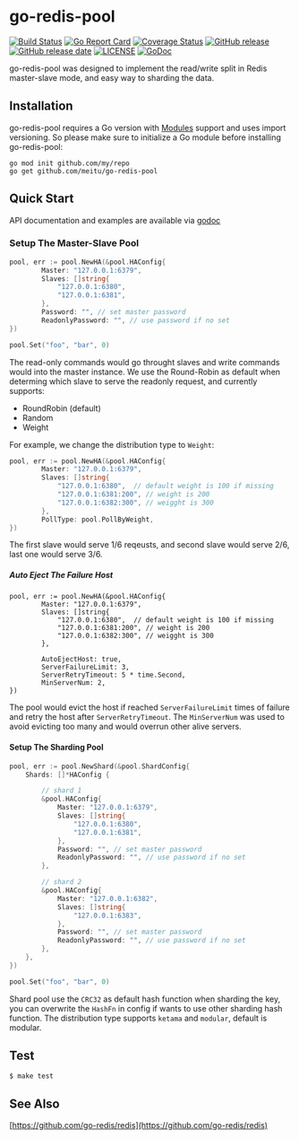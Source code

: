 # go-redis-pool
[![Build Status](https://travis-ci.org/meitu/go-redis-pool.svg?branch=master)](https://travis-ci.org/meitu/go-redis-pool) [![Go Report Card](https://goreportcard.com/badge/github.com/meitu/go-redis-pool)](https://goreportcard.com/report/github.com/meitu/go-redis-pool) [![Coverage Status](https://coveralls.io/repos/github/meitu/go-redis-pool/badge.svg?branch=add-coverage-reports)](https://coveralls.io/github/meitu/go-redis-pool?branch=add-coverage-reports) [![GitHub release](https://img.shields.io/github/tag/meitu/go-redis-pool.svg?label=release)](https://github.com/meitu/go-redis-pool/releases) [![GitHub release date](https://img.shields.io/github/release-date/meitu/go-redis-pool.svg)](https://github.com/meitu/go-redis-pool/releases) [![LICENSE](https://img.shields.io/github/license/meitu/go-redis-pool.svg)](https://github.com/meitu/go-redis-pool/blob/master/LICENSE) [![GoDoc](https://img.shields.io/badge/Godoc-reference-blue.svg)](https://godoc.org/github.com/meitu/go-redis-pool)


go-redis-pool was designed to implement the read/write split in Redis master-slave mode, and easy way to sharding the data.

## Installation

go-redis-pool requires a Go version with [Modules](https://github.com/golang/go/wiki/Modules) support and uses import versioning. So please make sure to initialize a Go module before installing go-redis-pool:

```shell
go mod init github.com/my/repo
go get github.com/meitu/go-redis-pool
```

## Quick Start

API documentation and examples are available via [godoc](https://godoc.org/github.com/meitu/go-redis-pool)

### Setup The Master-Slave Pool

```go
pool, err := pool.NewHA(&pool.HAConfig{
        Master: "127.0.0.1:6379",
        Slaves: []string{
            "127.0.0.1:6380",
            "127.0.0.1:6381",
        },
        Password: "", // set master password
        ReadonlyPassword: "", // use password if no set
})

pool.Set("foo", "bar", 0)
```

The read-only commands would go throught slaves and write commands would into the master instance. We use the Round-Robin as default when determing which slave to serve the readonly request, and currently supports:

* RoundRobin (default)
* Random
* Weight

For example, we change the distribution type to `Weight`:

```go
pool, err := pool.NewHA(&pool.HAConfig{
        Master: "127.0.0.1:6379",
        Slaves: []string{
            "127.0.0.1:6380",  // default weight is 100 if missing
            "127.0.0.1:6381:200", // weight is 200
            "127.0.0.1:6382:300", // weigght is 300
        },
        PollType: pool.PollByWeight,
})
```

The first slave would serve 1/6 reqeusts, and second slave would serve 2/6, last one would serve 3/6. 

##### Auto Eject The Failure Host 

```
pool, err := pool.NewHA(&pool.HAConfig{
        Master: "127.0.0.1:6379",
        Slaves: []string{
            "127.0.0.1:6380",  // default weight is 100 if missing
            "127.0.0.1:6381:200", // weight is 200
            "127.0.0.1:6382:300", // weigght is 300
        },

        AutoEjectHost: true,
        ServerFailureLimit: 3,
        ServerRetryTimeout: 5 * time.Second,
        MinServerNum: 2,
})
```

The pool would evict the host if reached `ServerFailureLimit` times of failure and retry the host after `ServerRetryTimeout`. The
`MinServerNum` was used to avoid evicting too many and would overrun other alive servers. 

#### Setup The Sharding Pool

```go
pool, err := pool.NewShard(&pool.ShardConfig{
    Shards: []*HAConfig {

        // shard 1
        &pool.HAConfig{
            Master: "127.0.0.1:6379",
            Slaves: []string{
                "127.0.0.1:6380",
                "127.0.0.1:6381",
            },
            Password: "", // set master password
            ReadonlyPassword: "", // use password if no set
        },

        // shard 2
        &pool.HAConfig{
            Master: "127.0.0.1:6382",
            Slaves: []string{
                "127.0.0.1:6383",
            },
            Password: "", // set master password
            ReadonlyPassword: "", // use password if no set
        },
    },
})

pool.Set("foo", "bar", 0)

```

Shard pool use the `CRC32` as default hash function when sharding the key, you can overwrite the `HashFn` in config if wants to use other sharding hash function. The distribution type supports `ketama` and `modular`, default is modular.

## Test

```shell
$ make test
```

## See Also

[https://github.com/go-redis/redis](https://github.com/go-redis/redis)
